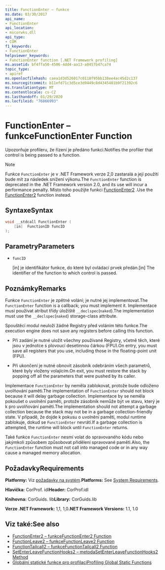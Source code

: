 ```yaml
---
title: FunctionEnter – funkce
ms.date: 03/30/2017
api_name:
- FunctionEnter
api_location:
- mscorwks.dll
api_type:
- COM
f1_keywords:
- FunctionEnter
helpviewer_keywords:
- FunctionEnter function [.NET Framework profiling]
ms.assetid: bf4ffa50-4506-4dd4-aa13-a0457b47ca74
topic_type:
- apiref
ms.openlocfilehash: caea1d3d526017c0118f95bb138ee4ac45d2c137
ms.sourcegitcommit: b11efd71c3d5ce3d9449c8d4345481b9f21392c6
ms.translationtype: MT
ms.contentlocale: cs-CZ
ms.lasthandoff: 01/29/2020
ms.locfileid: "76866993"
---
```

# <a name="functionenter-function"></a><span data-ttu-id="d4dea-102">FunctionEnter – funkce</span><span class="sxs-lookup"><span data-stu-id="d4dea-102">FunctionEnter Function</span></span>
<span data-ttu-id="d4dea-103">Upozorňuje profileru, že řízení je předáno funkci.</span><span class="sxs-lookup"><span data-stu-id="d4dea-103">Notifies the profiler that control is being passed to a function.</span></span>  
  
> [!NOTE]
> <span data-ttu-id="d4dea-104">Funkce `FunctionEnter` je v .NET Framework verze 2,0 zastaralá a její použití bude mít za následek snížení výkonu.</span><span class="sxs-lookup"><span data-stu-id="d4dea-104">The `FunctionEnter` function is deprecated in the .NET Framework version 2.0, and its use will incur a performance penalty.</span></span> <span data-ttu-id="d4dea-105">Místo toho použijte funkci [FunctionEnter2](functionenter2-function.md) .</span><span class="sxs-lookup"><span data-stu-id="d4dea-105">Use the [FunctionEnter2](functionenter2-function.md) function instead.</span></span>  
  
## <a name="syntax"></a><span data-ttu-id="d4dea-106">Syntaxe</span><span class="sxs-lookup"><span data-stu-id="d4dea-106">Syntax</span></span>  
  
```cpp  
void __stdcall FunctionEnter (  
    [in]  FunctionID funcID  
);  
```  
  
## <a name="parameters"></a><span data-ttu-id="d4dea-107">Parametry</span><span class="sxs-lookup"><span data-stu-id="d4dea-107">Parameters</span></span>

- `funcID`

  <span data-ttu-id="d4dea-108">\[in] je identifikátor funkce, do které byl ovládací prvek předán.</span><span class="sxs-lookup"><span data-stu-id="d4dea-108">\[in] The identifier of the function to which control is passed.</span></span>

## <a name="remarks"></a><span data-ttu-id="d4dea-109">Poznámky</span><span class="sxs-lookup"><span data-stu-id="d4dea-109">Remarks</span></span>  
 <span data-ttu-id="d4dea-110">Funkce `FunctionEnter` je zpětné volání; je nutné jej implementovat.</span><span class="sxs-lookup"><span data-stu-id="d4dea-110">The `FunctionEnter` function is a callback; you must implement it.</span></span> <span data-ttu-id="d4dea-111">Implementace musí používat atribut třídy úložiště `__declspec`(`naked`).</span><span class="sxs-lookup"><span data-stu-id="d4dea-111">The implementation must use the `__declspec`(`naked`) storage-class attribute.</span></span>  
  
 <span data-ttu-id="d4dea-112">Spouštěcí modul neuloží žádné Registry před voláním této funkce.</span><span class="sxs-lookup"><span data-stu-id="d4dea-112">The execution engine does not save any registers before calling this function.</span></span>  
  
- <span data-ttu-id="d4dea-113">Při zadání je nutné uložit všechny používané Registry, včetně těch, které jsou v jednotce s plovoucí desetinnou čárkou (FPU).</span><span class="sxs-lookup"><span data-stu-id="d4dea-113">On entry, you must save all registers that you use, including those in the floating-point unit (FPU).</span></span>  
  
- <span data-ttu-id="d4dea-114">Při ukončení je nutné obnovit zásobník odebráním všech parametrů, které byly vloženy volajícím.</span><span class="sxs-lookup"><span data-stu-id="d4dea-114">On exit, you must restore the stack by popping off all the parameters that were pushed by its caller.</span></span>  
  
 <span data-ttu-id="d4dea-115">Implementace `FunctionEnter` by neměla zablokovat, protože bude odloženo uvolňování paměti.</span><span class="sxs-lookup"><span data-stu-id="d4dea-115">The implementation of `FunctionEnter` should not block because it will delay garbage collection.</span></span> <span data-ttu-id="d4dea-116">Implementace by se neměla pokoušet o uvolnění paměti, protože zásobník nemůže být ve stavu, který je k pro uvolňování paměti.</span><span class="sxs-lookup"><span data-stu-id="d4dea-116">The implementation should not attempt a garbage collection because the stack may not be in a garbage collection-friendly state.</span></span> <span data-ttu-id="d4dea-117">V případě, že dojde k pokusu o uvolnění paměti, modul runtime zablokuje, dokud se `FunctionEnter` nevrátí.</span><span class="sxs-lookup"><span data-stu-id="d4dea-117">If a garbage collection is attempted, the runtime will block until `FunctionEnter` returns.</span></span>  
  
 <span data-ttu-id="d4dea-118">Také funkce `FunctionEnter` nesmí volat do spravovaného kódu nebo jakýmkoli způsobem způsobovat přidělení spravované paměti.</span><span class="sxs-lookup"><span data-stu-id="d4dea-118">Also, the `FunctionEnter` function must not call into managed code or in any way cause a managed memory allocation.</span></span>  
  
## <a name="requirements"></a><span data-ttu-id="d4dea-119">Požadavky</span><span class="sxs-lookup"><span data-stu-id="d4dea-119">Requirements</span></span>  
 <span data-ttu-id="d4dea-120">**Platformy:** Viz [požadavky na systém](../../../../docs/framework/get-started/system-requirements.md).</span><span class="sxs-lookup"><span data-stu-id="d4dea-120">**Platforms:** See [System Requirements](../../../../docs/framework/get-started/system-requirements.md).</span></span>  
  
 <span data-ttu-id="d4dea-121">**Hlavička:** CorProf. idl</span><span class="sxs-lookup"><span data-stu-id="d4dea-121">**Header:** CorProf.idl</span></span>  
  
 <span data-ttu-id="d4dea-122">**Knihovna:** CorGuids. lib</span><span class="sxs-lookup"><span data-stu-id="d4dea-122">**Library:** CorGuids.lib</span></span>  
  
 <span data-ttu-id="d4dea-123">**Verze .NET Framework:** 1,1, 1,0</span><span class="sxs-lookup"><span data-stu-id="d4dea-123">**.NET Framework Versions:** 1.1, 1.0</span></span>  
  
## <a name="see-also"></a><span data-ttu-id="d4dea-124">Viz také:</span><span class="sxs-lookup"><span data-stu-id="d4dea-124">See also</span></span>

- [<span data-ttu-id="d4dea-125">FunctionEnter2 – funkce</span><span class="sxs-lookup"><span data-stu-id="d4dea-125">FunctionEnter2 Function</span></span>](functionenter2-function.md)
- [<span data-ttu-id="d4dea-126">FunctionLeave2 – funkce</span><span class="sxs-lookup"><span data-stu-id="d4dea-126">FunctionLeave2 Function</span></span>](functionleave2-function.md)
- [<span data-ttu-id="d4dea-127">FunctionTailcall2 – funkce</span><span class="sxs-lookup"><span data-stu-id="d4dea-127">FunctionTailcall2 Function</span></span>](functiontailcall2-function.md)
- [<span data-ttu-id="d4dea-128">SetEnterLeaveFunctionHooks2 – metoda</span><span class="sxs-lookup"><span data-stu-id="d4dea-128">SetEnterLeaveFunctionHooks2 Method</span></span>](icorprofilerinfo2-setenterleavefunctionhooks2-method.md)
- [<span data-ttu-id="d4dea-129">Globální statické funkce pro profilaci</span><span class="sxs-lookup"><span data-stu-id="d4dea-129">Profiling Global Static Functions</span></span>](profiling-global-static-functions.md)
